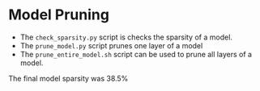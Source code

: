 # Model Pruning

- The `check_sparsity.py` script is checks the sparsity of a model.
- The `prune_model.py` script prunes one layer of a model
- The `prune_entire_model.sh` script can be used to prune all layers of a model.

The final model sparsity was 38.5%
